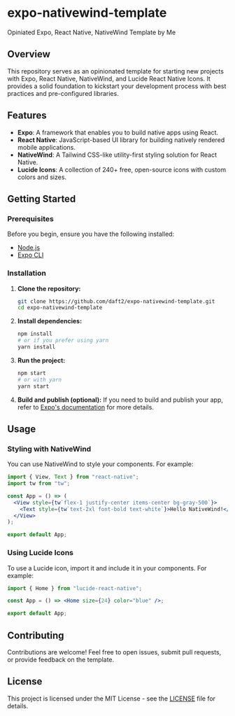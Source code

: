 # expo-nativewind-template

Opiniated Expo, React Native, NativeWind Template by Me

## Overview

This repository serves as an opinionated template for starting new projects with Expo, React Native, NativeWind, and Lucide React Native Icons. It provides a solid foundation to kickstart your development process with best practices and pre-configured libraries.

## Features

- **Expo**: A framework that enables you to build native apps using React.
- **React Native**: JavaScript-based UI library for building natively rendered mobile applications.
- **NativeWind**: A Tailwind CSS-like utility-first styling solution for React Native.
- **Lucide Icons**: A collection of 240+ free, open-source icons with custom colors and sizes.

## Getting Started

### Prerequisites

Before you begin, ensure you have the following installed:

- [Node.js](https://nodejs.org/)
- [Expo CLI](https://docs.expo.dev/guides/installation/)

### Installation

1. **Clone the repository:**

   ```sh
   git clone https://github.com/daft2/expo-nativewind-template.git
   cd expo-nativewind-template
   ```

2. **Install dependencies:**

   ```sh
   npm install
   # or if you prefer using yarn
   yarn install
   ```

3. **Run the project:**

   ```sh
   npm start
   # or with yarn
   yarn start
   ```

4. **Build and publish (optional):**
   If you need to build and publish your app, refer to [Expo's documentation](https://docs.expo.dev/guides/build-reference/overview/) for more details.

## Usage

### Styling with NativeWind

You can use NativeWind to style your components. For example:

```jsx
import { View, Text } from "react-native";
import tw from "tw";

const App = () => (
  <View style={tw`flex-1 justify-center items-center bg-gray-500`}>
    <Text style={tw`text-2xl font-bold text-white`}>Hello NativeWind!</Text>
  </View>
);

export default App;
```

### Using Lucide Icons

To use a Lucide icon, import it and include it in your components. For example:

```jsx
import { Home } from "lucide-react-native";

const App = () => <Home size={24} color="blue" />;

export default App;
```

## Contributing

Contributions are welcome! Feel free to open issues, submit pull requests, or provide feedback on the template.

## License

This project is licensed under the MIT License - see the [LICENSE](LICENSE) file for details.
